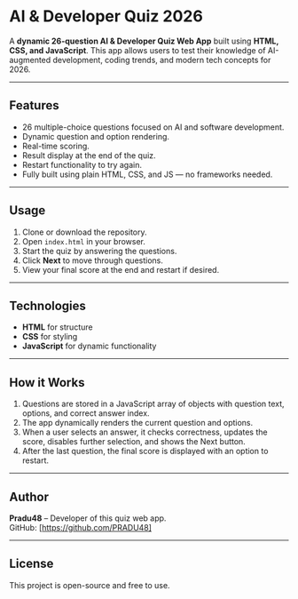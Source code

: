 # AI & Developer Quiz 2026

A **dynamic 26-question AI & Developer Quiz Web App** built using **HTML, CSS, and JavaScript**. This app allows users to test their knowledge of AI-augmented development, coding trends, and modern tech concepts for 2026.

---

## Features

- 26 multiple-choice questions focused on AI and software development.
- Dynamic question and option rendering.
- Real-time scoring.
- Result display at the end of the quiz.
- Restart functionality to try again.
- Fully built using plain HTML, CSS, and JS — no frameworks needed.

---

## Usage

1. Clone or download the repository.
2. Open `index.html` in your browser.
3. Start the quiz by answering the questions.
4. Click **Next** to move through questions.
5. View your final score at the end and restart if desired.

---

## Technologies

- **HTML** for structure
- **CSS** for styling
- **JavaScript** for dynamic functionality

---

## How it Works

1. Questions are stored in a JavaScript array of objects with question text, options, and correct answer index.
2. The app dynamically renders the current question and options.
3. When a user selects an answer, it checks correctness, updates the score, disables further selection, and shows the Next button.
4. After the last question, the final score is displayed with an option to restart.

---

## Author

**Pradu48** – Developer of this quiz web app.  
GitHub: [https://github.com/PRADU48]

---

## License

This project is open-source and free to use.

